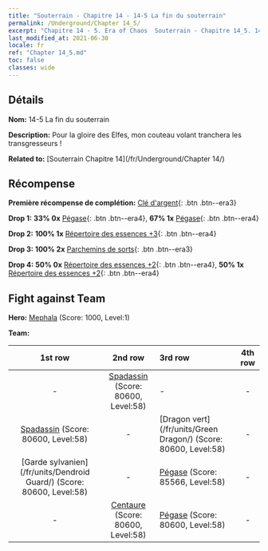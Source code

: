 ```yaml
---
title: "Souterrain - Chapitre 14 - 14-5 La fin du souterrain"
permalink: /Underground/Chapter 14_5/
excerpt: "Chapitre 14 - 5. Era of Chaos  Souterrain - Chapitre 14_5. 14-5 La fin du souterrain"
last_modified_at: 2021-06-30
locale: fr
ref: "Chapter 14_5.md"
toc: false
classes: wide
---
```


## Détails

 **Nom:** 14-5 La fin du souterrain

 **Description:** Pour la gloire des Elfes, mon couteau volant tranchera les transgresseurs !

 **Related to:** [Souterrain Chapitre 14](/fr/Underground/Chapter 14/)

## Récompense

 **Première récompense de complétion:** [Clé d'argent](/ItemsFR/con_693/){: .btn .btn--era3}

 **Drop 1:** **33% 0x** [Pégase](/ItemsFR/unt_202/){: .btn .btn--era4}, **67% 1x** [Pégase](/ItemsFR/unt_202/){: .btn .btn--era4}

 **Drop 2:** **100% 1x** [Répertoire des essences +3](/ItemsFR/mat_60/){: .btn .btn--era4}

 **Drop 3:** **100% 2x** [Parchemins de sorts](/ItemsFR/con_694/){: .btn .btn--era3}

 **Drop 4:** **50% 0x** [Répertoire des essences +2](/ItemsFR/mat_53/){: .btn .btn--era4}, **50% 1x** [Répertoire des essences +2](/ItemsFR/mat_53/){: .btn .btn--era4}


## Fight against Team
 **Hero:** [Mephala](/fr/heroes/Mephala/) (Score: 1000, Level:1)

 **Team:**


  | 1st row | 2nd row | 3rd row | 4th row |
  |:----:|:----:|:----|:----:|
  | - | [Spadassin](/fr/units/Swordsman/) (Score: 80600, Level:58)  | - | - |
  | [Spadassin](/fr/units/Swordsman/) (Score: 80600, Level:58)  | - | [Dragon vert](/fr/units/Green Dragon/) (Score: 80600, Level:58)  | - |
  | [Garde sylvanien](/fr/units/Dendroid Guard/) (Score: 80600, Level:58)  | - | [Pégase](/fr/units/Pegasus/) (Score: 85566, Level:58)  | - |
  | - | [Centaure](/fr/units/Centaur/) (Score: 80600, Level:58)  | [Pégase](/fr/units/Pegasus/) (Score: 80600, Level:58)  | - |


